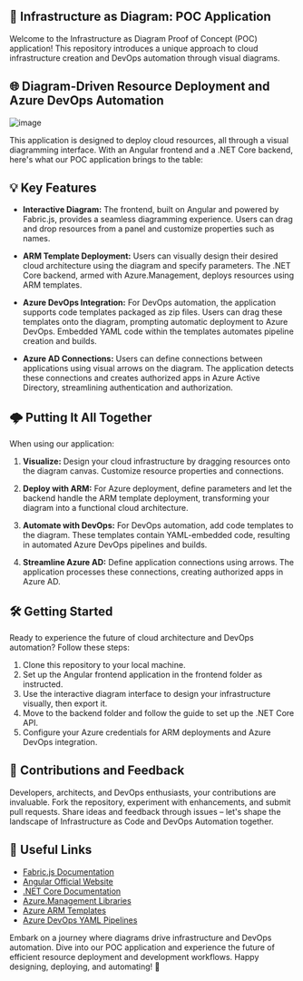 🚀 **Infrastructure as Diagram: POC Application**
--------------------------------------------------------------------
Welcome to the Infrastructure as Diagram Proof of Concept (POC) application! This repository introduces a unique approach to cloud infrastructure creation and DevOps automation through visual diagrams.

🌐 **Diagram-Driven Resource Deployment and Azure DevOps Automation**
--------------------------------------------------------------------
![image](https://github.com/fogielpiotr/CloudDeveloperDesigner/assets/17532897/ded731be-2948-480e-8f6d-87457b41af3d)

This application is designed to deploy cloud resources, all through a visual diagramming interface. With an Angular frontend and a .NET Core backend, here's what our POC application brings to the table:

💡 **Key Features**
---------------------
- **Interactive Diagram:** The frontend, built on Angular and powered by Fabric.js, provides a seamless diagramming experience. Users can drag and drop resources from a panel and customize properties such as names.

- **ARM Template Deployment:** Users can visually design their desired cloud architecture using the diagram and specify parameters. The .NET Core backend, armed with Azure.Management, deploys resources using ARM templates.

- **Azure DevOps Integration:** For DevOps automation, the application supports code templates packaged as zip files. Users can drag these templates onto the diagram, prompting automatic deployment to Azure DevOps. Embedded YAML code within the templates automates pipeline creation and builds.

- **Azure AD Connections:** Users can define connections between applications using visual arrows on the diagram. The application detects these connections and creates authorized apps in Azure Active Directory, streamlining authentication and authorization.

🌩️ **Putting It All Together**
--------------------------------
When using our application:

1. **Visualize:** Design your cloud infrastructure by dragging resources onto the diagram canvas. Customize resource properties and connections.

2. **Deploy with ARM:** For Azure deployment, define parameters and let the backend handle the ARM template deployment, transforming your diagram into a functional cloud architecture.

3. **Automate with DevOps:** For DevOps automation, add code templates to the diagram. These templates contain YAML-embedded code, resulting in automated Azure DevOps pipelines and builds.

4. **Streamline Azure AD:** Define application connections using arrows. The application processes these connections, creating authorized apps in Azure AD.

🛠️ **Getting Started**
------------------------
Ready to experience the future of cloud architecture and DevOps automation? Follow these steps:

1. Clone this repository to your local machine.
2. Set up the Angular frontend application in the frontend folder as instructed.
3. Use the interactive diagram interface to design your infrastructure visually, then export it.
4. Move to the backend folder and follow the guide to set up the .NET Core API.
5. Configure your Azure credentials for ARM deployments and Azure DevOps integration.

🤝 **Contributions and Feedback**
----------------------------------
Developers, architects, and DevOps enthusiasts, your contributions are invaluable. Fork the repository, experiment with enhancements, and submit pull requests. Share ideas and feedback through issues – let's shape the landscape of Infrastructure as Code and DevOps Automation together.

🔗 **Useful Links**
---------------------
- [Fabric.js Documentation](https://fabricjs.com/docs/)
- [Angular Official Website](https://angular.io/)
- [.NET Core Documentation](https://docs.microsoft.com/en-us/dotnet/core/)
- [Azure.Management Libraries](https://docs.microsoft.com/en-us/azure/developer/python/azure-sdk-overview)
- [Azure ARM Templates](https://docs.microsoft.com/en-us/azure/azure-resource-manager/templates/overview)
- [Azure DevOps YAML Pipelines](https://docs.microsoft.com/en-us/azure/devops/pipelines/yaml-schema-reference/)

Embark on a journey where diagrams drive infrastructure and DevOps automation. Dive into our POC application and experience the future of efficient resource deployment and development workflows. Happy designing, deploying, and automating! 🚀
